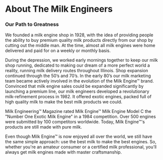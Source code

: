 
# About The Milk Engineers

### Our Path to Greatness

We founded a milk engine shop in 1928, with the idea of providing people the ability to buy premium quality milk products directly from our shop by cutting out the middle man. At the time, almost all milk engines were home delivered and paid for on a weekly or monthly basis.

During the depression, we worked early mornings together to keep our milk shop running, dedicated to making our dream of a more perfect world a reality, running milk delivery routes throughout Illinois. Shop expansion continued through the 50’s and 70’s. In the early 80’s our milk marketing team became actively involved in the evolution of the Milk Engine™ brand. Convinced that milk engine sales could be expanded significantly by launching a premium line, our milk engineers developed a revolutionary milk-refinement process in 1982. It offered exotic engines, packed full of high quality milk to make the best milk products we could.

Milk Engineering™ Magazine rated Milk Engine™ Milk Engine Model C the "Number One Exotic Milk Engine" in a 1984 competition. Over 500 engines were submitted by 100 competitors worldwide. Today, Milk Engine™'s products are still made with pure milk.

Even though Milk Engine™ is now enjoyed all over the world, we still have the same simple approach: use the best milk to make the best engines. So, whether you're an amateur consumer or a certified milk professional, you’ll always get milk engines made with master craftsmanship.
